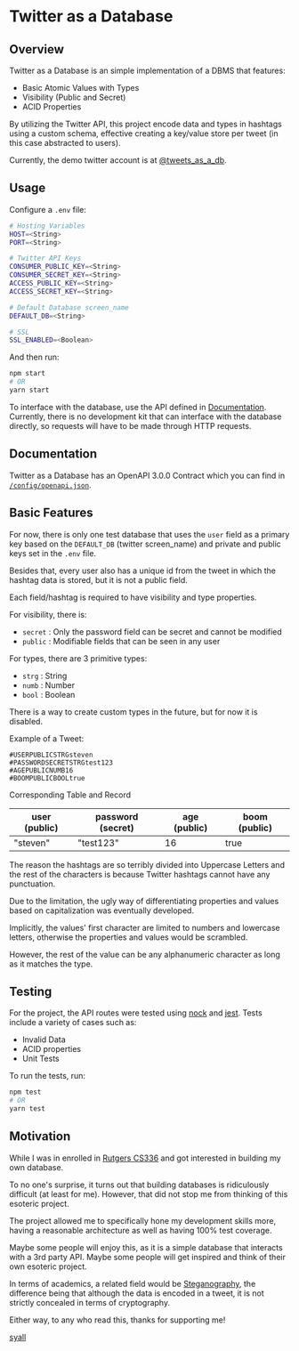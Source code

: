 # Twitter as a Database

## Overview

Twitter as a Database is an simple implementation of a DBMS that features:

* Basic Atomic Values with Types
* Visibility (Public and Secret)
* ACID Properties

By utilizing the Twitter API, this project encode data and types in hashtags using a custom schema, effective creating a key/value store per tweet (in this case abstracted to users).

Currently, the demo twitter account is at [@tweets_as_a_db](https://twitter.com/tweets_as_a_db).

## Usage

Configure a `.env` file:

```bash
# Hosting Variables
HOST=<String>
PORT=<String>

# Twitter API Keys
CONSUMER_PUBLIC_KEY=<String>
CONSUMER_SECRET_KEY=<String>
ACCESS_PUBLIC_KEY=<String>
ACCESS_SECRET_KEY=<String>

# Default Database screen_name
DEFAULT_DB=<String>

# SSL
SSL_ENABLED=<Boolean>
```

And then run:

```bash
npm start
# OR
yarn start
```

To interface with the database, use the API defined in [Documentation](#documentation). Currently, there is no development kit that can interface with the database directly, so requests will have to be made through HTTP requests.

## Documentation

Twitter as a Database has an OpenAPI 3.0.0 Contract which you can find in [`/config/openapi.json`](config/openapi.json).

## Basic Features

For now, there is only one test database that uses the `user` field as a primary key based on the `DEFAULT_DB` (twitter screen_name) and private and public keys set in the `.env` file.

Besides that, every user also has a unique id from the tweet in which the hashtag data is stored, but it is not a public field.

Each field/hashtag is required to have visibility and type properties.

For visibility, there is:

* `secret` : Only the password field can be secret and cannot be modified
* `public` : Modifiable fields that can be seen in any user

For types, there are 3 primitive types:

* `strg` : String
* `numb` : Number
* `bool` : Boolean

There is a way to create custom types in the future, but for now it is disabled.

Example of a Tweet:

```text
#USERPUBLICSTRGsteven
#PASSWORDSECRETSTRGtest123
#AGEPUBLICNUMB16
#BOOMPUBLICBOOLtrue
```

Corresponding Table and Record

| user (public)| password (secret)| age (public) | boom (public) |
| - | - | - | - |
| "steven" | "test123" | 16 | true |

The reason the hashtags are so terribly divided into Uppercase Letters and
the rest of the characters is because Twitter hashtags cannot have any punctuation.

Due to the limitation, the ugly way of differentiating properties and values based on capitalization was eventually developed.

Implicitly, the values' first character are limited to numbers and lowercase letters, otherwise the properties and values would be scrambled.

However, the rest of the value can be any alphanumeric character as long as it matches the type.

## Testing

For the project, the API routes were tested using [nock](https://github.com/nock/nock) and [jest](https://jestjs.io/). Tests include a variety of cases such as:

* Invalid Data
* ACID properties
* Unit Tests

To run the tests, run:

```bash
npm test
# OR
yarn test
```

## Motivation

While I was in enrolled in [Rutgers CS336](https://www.cs.rutgers.edu/courses/principles-of-information-and-data-management) and got interested in building my own database.

To no one's surprise, it turns out that building databases is ridiculously difficult (at least for me). However, that did not stop me from thinking of this esoteric project.

The project allowed me to specifically hone my development skills more, having a reasonable architecture as well as having 100% test coverage.

Maybe some people will enjoy this, as it is a simple database that interacts with a 3rd party API. Maybe some people will get inspired and think of their own esoteric project.

In terms of academics, a related field would be [Steganography](https://en.wikipedia.org/wiki/Steganography), the difference being that although the data is encoded in a tweet, it is not strictly concealed in terms of cryptography.

Either way, to any who read this, thanks for supporting me!

[syall](https://github.com/syall)
